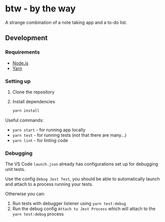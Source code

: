 # btw - by the way

A strange combination of a note taking app and a to-do list.

## Development

### Requirements

* [Node.js](https://nodejs.org/en/)
* [Yarn](https://yarnpkg.com/)

### Setting up

1. Clone the repository
2. Install dependencies

    ``` sh
    yarn install
    ```

Useful commands:

* `yarn start` - for running app locally
* `yarn test` - for running tests (not that there are many...)
* `yarn lint` - for linting code

### Debugging

The VS Code `launch.json` already has configurations set up for debugging unit tests.

Use the config `Debug Jest Test`, you should be able to automatically launch and attach to a process running your tests.

Otherwise you can:

1. Run tests with debugger listener using `yarn test:debug`
1. Run the debug config `Attach to Jest Process` which will attach to the `yarn test:debug` process
